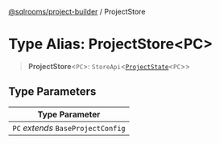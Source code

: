 [@sqlrooms/project-builder](../index.md) / ProjectStore

# Type Alias: ProjectStore\<PC\>

> **ProjectStore**\<`PC`\>: `StoreApi`\<[`ProjectState`](ProjectState.md)\<`PC`\>\>

## Type Parameters

| Type Parameter |
| ------ |
| `PC` *extends* `BaseProjectConfig` |
